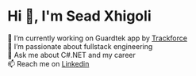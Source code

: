 <h1>Hi 👋, I'm Sead Xhigoli</h1>

🔭 I’m currently working on Guardtek app by [Trackforce](https://www.trackforce.com/) </br>
🤝 I’m passionate about fullstack engineering </br>
💬 Ask me about C#.NET and my career </br>
📫 Reach me on [Linkedin](https://www.linkedin.com/in/seadxhigoli/)
